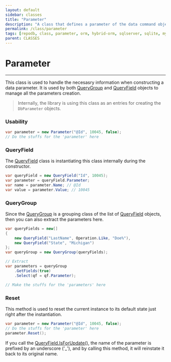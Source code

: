 ```yaml
---
layout: default
sidebar: classes
title: "Parameter"
description: "A class that defines a parameter of the data command object."
permalink: /class/parameter
tags: [repodb, class, parameter, orm, hybrid-orm, sqlserver, sqlite, mysql, postgresql]
parent: CLASSES
---
```


# Parameter

---

This class is used to handle the necesasry information when constructing a data parameter. It is used by both [QueryGroup](/class/querygroup) and [QueryField](/class/queryfield) objects to manage all the parameters creation.

> Internally, the library is using this class as an entries for creating the `DbParameter` objects.

### Usability

```csharp
var parameter = new Parameter("@Id", 10045, false);
// Do the stuffs for the 'parameter' here
```

### QueryField

The [QueryField](/class/queryfield) class is instantiating this class internally during the constructor.

```csharp
var queryField = new QueryField("Id", 10045);
var parameter = queryField.Parameter;
var name = parameter.Name; // @Id
var value = parameter.Value; // 10045
```

### QueryGroup

Since the [QueryGroup](/class/querygroup) is a grouping class of the list of [QueryField](/class/queryfield) objects, then you can also extract the parameters here.

```csharp
var queryFields = new[]
{
    new QueryField("LastName", Operation.Like, "Doe%"),
    new QueryField("State", "Michigan")
};
var queryGroup = new QueryGroup(queryFields);

// Extract
var parameters = queryGroup
    .GetFields(true)
    .Select(qf = qf.Parameter);

// Make the stuffs for the 'parameters' here
```

### Reset

This method is used to reset the current instance to its default state just right after the instantiation.

```csharp
var parameter = new Parameter("@Id", 10045, false);
// Do the stuffs for the 'parameter' here
parameter.Reset();
```

If you call the [QueryField.IsForUpdate()](/class/queryfield#isforupdate-method), the name of the parameter is prefixed by an underscore ('_'), and by calling this method, it will reinstate it back to its original name.

